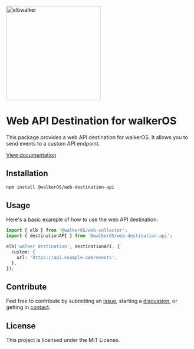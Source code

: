 <p align="left">
  <a href="https://elbwalker.com">
    <img title="elbwalker" src='https://www.elbwalker.com/img/elbwalker_logo.png' width="256px"/>
  </a>
</p>

# Web API Destination for walkerOS

This package provides a web API destination for walkerOS. It allows you to send
events to a custom API endpoint.

[View documentation](https://www.elbwalker.com/docs/destinations/web/api/)

## Installation

```sh
npm install @walkerOS/web-destination-api
```

## Usage

Here's a basic example of how to use the web API destination:

```typescript
import { elb } from '@walkerOS/web-collector';
import { destinationAPI } from '@walkerOS/web-destination-api';

elb('walker destination', destinationAPI, {
  custom: {
    url: 'https://api.example.com/events',
  },
});
```

## Contribute

Feel free to contribute by submitting an
[issue](https://github.com/elbwalker/walkerOS/issues), starting a
[discussion](https://github.com/elbwalker/walkerOS/discussions), or getting in
[contact](https://calendly.com/elb-alexander/30min).

## License

This project is licensed under the MIT License.
